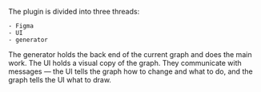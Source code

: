 The plugin is divided into three threads:

    - Figma
    - UI
    - generator

The generator holds the back end of the current graph and does the main work. The UI holds a visual copy of the graph. They communicate with messages — the UI tells the graph how to change and what to do, and the graph tells the UI what to draw.